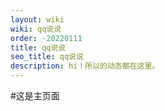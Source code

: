 ```yaml
---
layout: wiki
wiki: qq说说
order: -20220111
title: qq说说
seo_title: qq说说
description: hi！所以的动态都在这里。
---
```

#这是主页面
